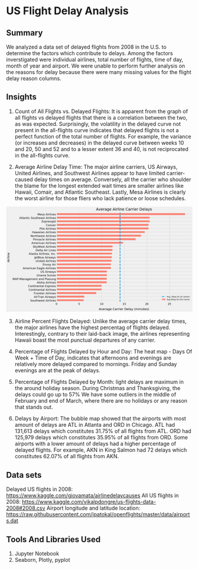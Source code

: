 # US Flight Delay Analysis
## Summary 
We analyzed a data set of delayed flights from 2008 in the U.S. to determine the factors which contribute to delays. Among the factors inverstigated were individual airlines, total number of flights, time of day, month of year and airport. We were unable to perform further analysis on the reasons for delay because there were many missing values for the flight delay reason columns. 

## Insights

1. Count of All Flights vs. Delayed Flights: It is apparent from the graph of all flights vs delayed flights that there is a correlation between the two, as was expected. Surprisingly, the volatility in the delayed curve not present in the all-flights curve indicates that delayed flights is not a perfect function of the total number of flights. For example, the variance (or increases and decreases) in the delayed curve between weeks 10 and 20, 50 and 52 and to a lesser extent 36 and 40, is not reciprocated in the all-flights curve.

2. Average Airline Delay Time: The major airline carriers, US Airways, United Airlines, and Southwest Airlines appear to have limited carrier-caused delay times on average. Conversely, all the carrier who shoulder the blame for the longest extended wait times are smaller airlines like Hawaii, Comair, and Atlantic Southeast. Lastly, Mesa Airlines is clearly the worst airline for those fliers who lack patience or loose schedules.


<p align="center">
  <img src="https://github.com/SaritaIngu/US-FlightDelayAnalysis/blob/master/Flight%20Delay%20Images/AvgAirline%20CarrierDelays.png" title="Average Airline Delay Time">
</p>

3.  Airline Percent Flights Delayed: Unlike the average carrier delay times, the major airlines have the highest percentag of flights delayed. Interestingly, contrary to their laid-back image, the airlines representing Hawaii boast the most punctual departures of any carrier.

4.  Percentage of Flights Delayed by Hour and Day: The heat map - Days Of Week + Time of Day, indicates that afternoons and evenings are relatively more delayed compared to mornings. Friday and Sunday evenings are at the peak of delays.

5. Percentage of Flights Delayed by Month: light delays are maximum in the around holiday season. During Christmas and Thanksgiving, the delays could go up to 57%
We have some outliers in the middle of February and end of March, where there are no holidays or any reason that stands out.

4. Delays by Airport: The bubble map showed that the airports with most amount of delays are ATL in Atlanta and ORD in Chicago. ATL had 131,613 delays which constitutes 31.75% of all flights from ATL. ORD had 125,979 delays which constitutes 35.95% of all flights from ORD. Some airports with a lower amount of delays had a higher percentage of delayed flights. For example, AKN in King Salmon had 72 delays which constitutes 62.07% of all flights from AKN.



## Data sets
Delayed US flights in 2008: https://www.kaggle.com/giovamata/airlinedelaycauses
All US flights in 2008:  https://www.kaggle.com/vikalpdongre/us-flights-data-2008#2008.csv
Airport longitude and latitude location: https://raw.githubusercontent.com/jpatokal/openflights/master/data/airports.dat

## Tools And Libraries Used
1. Jupyter Notebook
2. Seaborn, Plotly, pyplot
